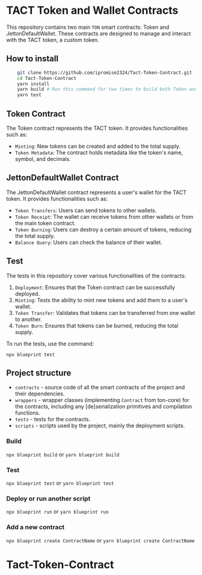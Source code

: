 # TACT Token and Wallet Contracts
This repository contains two main `TON` smart contracts: Token and JettonDefaultWallet. These contracts are designed to manage and interact with the TACT token, a custom token.

## How to install
```bash
    git clone https://github.com/ipromise2324/Tact-Token-Contract.git
    cd Tact-Token-Contract
    yarn install
    yarn build # Run this command for two times to build both Token and JettonDefaultWallet contract
    yarn test
```

## Token Contract
The Token contract represents the TACT token. It provides functionalities such as:

- `Minting`: New tokens can be created and added to the total supply.
- `Token Metadata`: The contract holds metadata like the token's name, symbol, and decimals.

## JettonDefaultWallet Contract
The JettonDefaultWallet contract represents a user's wallet for the TACT token. It provides functionalities such as:

- `Token Transfers`: Users can send tokens to other wallets.
- `Token Receipt`: The wallet can receive tokens from other wallets or from the main token contract.
- `Token Burning`: Users can destroy a certain amount of tokens, reducing the total supply.
- `Balance Query`: Users can check the balance of their wallet.

## Test
The tests in this repository cover various functionalities of the contracts:

1. `Deployment`: Ensures that the Token contract can be successfully deployed.
2. `Minting`: Tests the ability to mint new tokens and add them to a user's wallet.
3. `Token Transfer`: Validates that tokens can be transferred from one wallet to another.
4. `Token Burn`: Ensures that tokens can be burned, reducing the total supply.

To run the tests, use the command:
```
npx blueprint test
```
## Project structure

-   `contracts` - source code of all the smart contracts of the project and their dependencies.
-   `wrappers` - wrapper classes (implementing `Contract` from ton-core) for the contracts, including any [de]serialization primitives and compilation functions.
-   `tests` - tests for the contracts.
-   `scripts` - scripts used by the project, mainly the deployment scripts.

### Build

`npx blueprint build` or `yarn blueprint build`

### Test

`npx blueprint test` or `yarn blueprint test`

### Deploy or run another script

`npx blueprint run` or `yarn blueprint run`

### Add a new contract

`npx blueprint create ContractName` or `yarn blueprint create ContractName`
# Tact-Token-Contract
